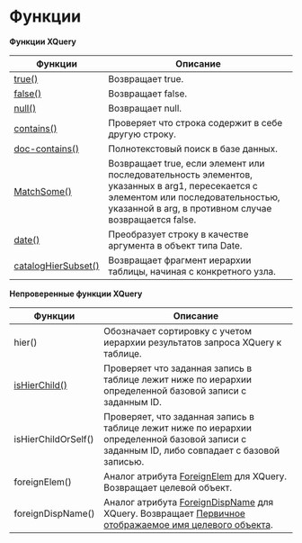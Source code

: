 # Функции

**Функции XQuery**

| Функции | Описание |
| --- | --- |
| [true\(\)](chapter4-4-2-1.md) | Возвращает true. |
| [false\(\)](chapter4-4-2-2.md) | Возвращает false. |
| [null\(\)](chapter4-4-2-3.md) | Возвращает null. |
| [contains\(\)](chapter4-4-2-4.md) | Проверяет что строка содержит в себе другую строку. |
| [doc-contains\(\)](chapter4-4-2-5.md) | Полнотекстовый поиск в базе данных. |
| [МatchSome\(\)](chapter4-4-2-6.md) | Возвращает true, если элемент или последовательность элементов, указанных в arg1, пересекается с элементом или последовательностью, указанной в arg, в противном случае возвращается false. |
| [date\(\)](chapter4-4-2-7.md) | Преобразует строку в качестве аргумента в объект типа Date. |
| [catalogHierSubset\(\)](chapter4-4-2-8.md) | Возвращает фрагмент иерархии таблицы, начиная с конкретного узла. |

**Непроверенные функции XQuery**

| Функции | Описание |
| --- | --- |
| hier\(\) | Обозначает сортировку с учетом иерархии результатов запроса XQuery к таблице. |
| [isHierChild\(\)](chapter4-4-2-9.md) | Проверяет что заданная запись в таблице лежит ниже по иерархии определенной базовой записи с заданным ID. |
| isHierChildOrSelf\(\) | Проверяет, что заданная запись в таблице лежит ниже по иерархии определенной базовой записи с заданным ID, либо совпадает с базовой записью. |
| foreignElem\(\) | Аналог атрибута [ForeignElem](http://docs.datex.ru///article.htm?id=5620250451197911798) для XQuery. Возвращает целевой объект. |
| foreignDispName\(\) | Аналог атрибута [ForeignDispName](http://docs.datex.ru/article.htm?id=5620276905286592549) для XQuery. Возвращает [Первичное отображаемое имя целевого объекта](http://docs.datex.ru/article.htm?id=5620276905286592746). |



